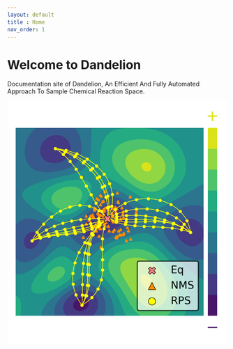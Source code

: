 ```yaml
---
layout: default
title : Home
nav_order: 1
---
```


# Welcome to Dandelion

Documentation site of Dandelion, An Efficient And Fully Automated Approach To Sample Chemical Reaction Space.

![My Image](docs/img/pes_scheme.png)
